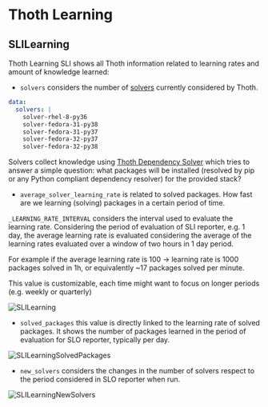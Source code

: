 # Thoth Learning

## SLILearning

Thoth Learning SLI shows all Thoth information related to learning rates and amount of knowledge learned:

- `solvers` considers the number of [solvers](https://github.com/thoth-station/thoth-application/blob/e6eaa6b189bae46092877624fe38abf9850f5484/core/base/configmaps.yaml#L14) currently considered by Thoth.

```yaml
data:
  solvers: |
    solver-rhel-8-py36
    solver-fedora-31-py38
    solver-fedora-31-py37
    solver-fedora-32-py37
    solver-fedora-32-py38
```

Solvers collect knowledge using [Thoth Dependency Solver](https://github.com/thoth-station/solver) which tries to answer a simple question:
what packages will be installed (resolved by pip or any Python compliant dependency resolver) for the provided stack?

- `average_solver_learning_rate` is related to solved packages. How fast are we learning (solving) packages in a certain period of time.

`_LEARNING_RATE_INTERVAL` considers the interval used to evaluate the learning rate.
Considering the period of evaluation of SLI reporter, e.g. 1 day, the average learning rate
is evaluated considering the average of the learning rates evaluated over a window of two hours in 1 day period.

For example if the average learning rate is 100 -> learning rate is 1000 packages solved in 1h, or equivalently ~17 packages solved per minute.

This value is customizable, each time might want to focus on longer periods (e.g. weekly or quarterly)

![SLILearning](https://raw.githubusercontent.com/thoth-station/slo_reporter/master/thoth/slo_reporter/sli_learning/SLILearning.png)

- `solved_packages` this value is directly linked to the learning rate of solved packages. It shows the number of packages learned in the period of evaluation
for SLO reporter, typically per day.

![SLILearningSolvedPackages](https://raw.githubusercontent.com/thoth-station/slo_reporter/master/thoth/slo_reporter/sli_learning/SLILearningSolvedPackages.png)

- `new_solvers` considers the changes in the number of solvers respect to the period considered in SLO reporter when run.

![SLILearningNewSolvers](https://raw.githubusercontent.com/thoth-station/slo_reporter/master/thoth/slo_reporter/sli_learning/SLILearningNewSolvers.png)
